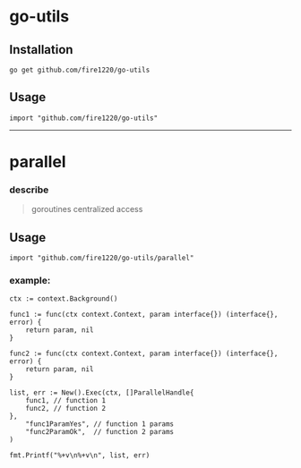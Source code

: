 # go-utils

## Installation
```shell
go get github.com/fire1220/go-utils
```
 ## Usage

```
import "github.com/fire1220/go-utils"
```

---


# parallel

### describe
> goroutines centralized access

## Usage

```
import "github.com/fire1220/go-utils/parallel"
```

### example:
```
ctx := context.Background()

func1 := func(ctx context.Context, param interface{}) (interface{}, error) {
    return param, nil
}

func2 := func(ctx context.Context, param interface{}) (interface{}, error) {
    return param, nil
}

list, err := New().Exec(ctx, []ParallelHandle{
	func1, // function 1
	func2, // function 2
},
	"func1ParamYes", // function 1 params
	"func2ParamOk",  // function 2 params
)

fmt.Printf("%+v\n%+v\n", list, err)
```